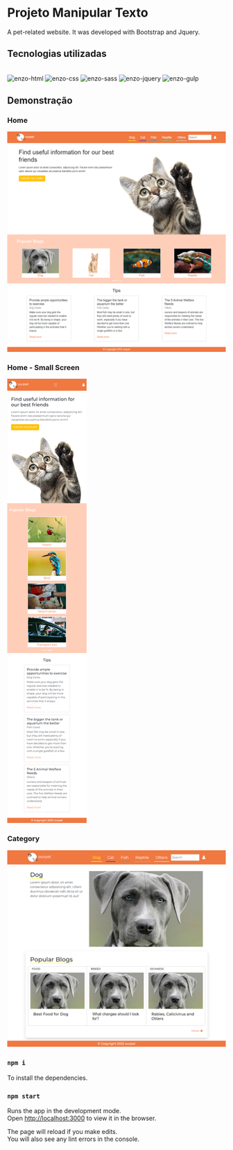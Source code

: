 # Projeto Manipular Texto
A pet-related website. It was developed with Bootstrap and Jquery.

## Tecnologias utilizadas
<div style="display: inline_block"><br />
   <img align="center" alt="enzo-html" height="30" width="40" src='https://cdn.jsdelivr.net/gh/devicons/devicon/icons/html5/html5-original.svg' />
   <img align="center" alt="enzo-css" height="30" width="40" src='https://cdn.jsdelivr.net/gh/devicons/devicon/icons/css3/css3-original.svg' />
   <img align="center" alt="enzo-sass" height="30" width="40" src='https://cdn.jsdelivr.net/gh/devicons/devicon/icons/sass/sass-original.svg' />
   <img align="center" alt="enzo-jquery" height="30" width="40" src='https://cdn.jsdelivr.net/gh/devicons/devicon/icons/jquery/jquery-plain-wordmark.svg' />
   <img align="center" alt="enzo-gulp" height="30" width="40" src='https://cdn.jsdelivr.net/gh/devicons/devicon/icons/gulp/gulp-plain.svg' />
 </div>

## Demonstração
### Home
![home](https://github.com/rossienzo/ourpet/blob/main/screens/ourpet-medium-size.png)

### Home - Small Screen
![home-small-screen](https://github.com/rossienzo/ourpet/blob/main/screens/ourpet-small-size.png)

### Category
![category](https://github.com/rossienzo/ourpet/blob/main/screens/ourpet-category-medium-size.png)

### `npm i`

To install the dependencies.

### `npm start`

Runs the app in the development mode.\
Open [http://localhost:3000](http://localhost:3000) to view it in the browser.

The page will reload if you make edits.\
You will also see any lint errors in the console.
